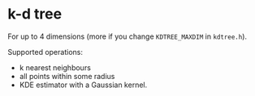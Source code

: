 # k-d tree

For up to 4 dimensions (more if you change `KDTREE_MAXDIM` in `kdtree.h`).

Supported operations:
- k nearest neighbours
- all points within some radius
- KDE estimator with a Gaussian kernel.
